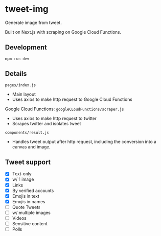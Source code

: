 # tweet-img
 
Generate image from tweet.

Built on Next.js with scraping on Google Cloud Functions.

## Development
```
npm run dev
```
## Details
`pages/index.js`
- Main layout
- Uses axios to make http request to Google Cloud Functions

Google Cloud Functions: `googleCLoudFunctions/scraper.js`
- Uses axios to make http request to twitter
- Scrapes twitter and isolates tweet

`components/result.js`
- Handles tweet output after http request, including the conversion into a canvas and image.

## Tweet support
- [x] Text-only
- [x] w/ 1 image
- [x] Links
- [x] By verified accounts
- [x] Emojis in text
- [x] Emojis in names
- [ ] Quote Tweets
- [ ] w/ multiple images
- [ ] Videos
- [ ] Sensitive content
- [ ] Polls
